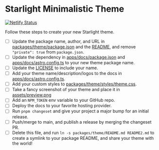 # Starlight Minimalistic Theme

[![Netlify Status](https://api.netlify.com/api/v1/badges/5c950e82-1547-4d2c-b0d5-841a24852046/deploy-status)](https://app.netlify.com/sites/starlight-minimalistic-theme/deploys)

Follow these steps to create your new Starlight theme.

- [ ] Update the package name, author, and URL in [packages/theme/package.json](packages/theme/package.json) and the [README](packages/theme/README.md), and remove `"private": true` from `package.json`.
- [ ] Update the dependency in [apps/docs/package.json](apps/docs/package.json) and [apps/docs/astro.config.ts](apps/docs/astro.config.ts) to your new theme package name.
- [ ] Update the [LICENSE](LICENSE) to include your name.
- [ ] Add your theme name/description/logos to the docs in [apps/docs/astro.config.ts](apps/docs/astro.config.ts).
- [ ] Add your custom styles to [packages/theme/styles/theme.css](packages/theme/styles/theme.css).
- [ ] Take a fancy screenshot of your theme and place it in [assets/preview.png](assets/preview.png)
- [ ] Add an `NPM_TOKEN` env variable to your GitHub repo.
- [ ] Deploy the docs to your favorite hosting provider.
- [ ] Run `pnpm changeset` and give your project a major bump for an initial release.
- [ ] Push/merge to main, and publish a release by merging the changeset PR.
- [ ] Delete this file, and run `ln -s packages/theme/README.md README2.md` to create a symlink to your package README, and share your theme with the world!
